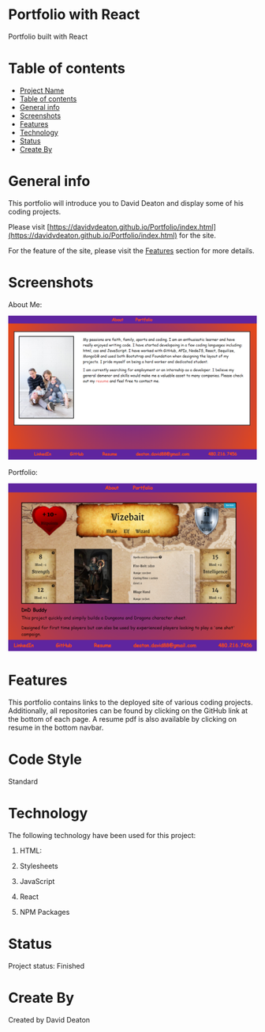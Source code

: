 # Portfolio with React
Portfolio built with React

# Table of contents
- [Project Name](#portfolio)
- [Table of contents](#table-of-contents)
- [General info](#general-info)
- [Screenshots](#screenshots)
- [Features](#features)
- [Technology](#technology)
- [Status](#status)
- [Create By](#create-by)

# General info
This portfolio will introduce you to David Deaton and display some of his coding projects.

Please visit [https://davidvdeaton.github.io/Portfolio/index.html](https://davidvdeaton.github.io/Portfolio/index.html) for the site.

For the feature of the site, please visit the [Features](#features) section for more details.

# Screenshots
About Me:

![About Me](./client/src/img/aboutsuns.PNG?raw=true)

Portfolio:

![Portfolio](./client/src/img/sunsport.PNG?raw=true)

# Features
This portfolio contains links to the deployed site of various coding projects.  Additionally, all repositories can be found by clicking on the GitHub link at the bottom of each page.  A resume pdf is also available by clicking on resume in the bottom navbar.

# Code Style
Standard

# Technology
The following technology have been used for this project:

1. HTML:
   
2. Stylesheets

3. JavaScript

4. React

5. NPM Packages

# Status
Project status: Finished

# Create By
Created by David Deaton